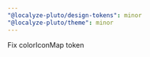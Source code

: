 ```yaml
---
"@localyze-pluto/design-tokens": minor
"@localyze-pluto/theme": minor
---
```


Fix colorIconMap token
